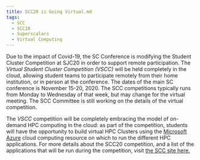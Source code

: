 ```yaml
---
title: SCC20 is Going Virtual.md 
tags:
  - SCC 
  - SCC20
  - Superscalars
  - Virtual Computing
---
```


<p> 
Due to the impact of Covid-19, the SC Conference is modifying the Student Cluster Competition
at SJC20 in order to support remote participation. The <em>Virtual Student Cluster Competition (VSCC)</em>  will be held completely in the cloud, allowing student teams to participate remotely from their home institution, or in person at the conference. The dates of the main SC conference is November 15-20, 2020.
 The SCC competitions typically runs from Monday to Wednesday of that week, but may change for the virtual meeting. The SCC Committee is still working on the details of the virtual competition.
</p>

<p>
The <em>VSCC</em> competition will be completely embracing the model of on-demand HPC computing
in the cloud: as part of the competition, students will have the opportunity to build virtual
HPC Clusters using the <a href="https://azure.microsoft.com/en-us/">Microsoft Azure</a>
cloud computing resource on which to run the different HPC applications. For more details about the SCC20 competition, and a list of the applications that will be run during the competition, visit <a href="https://sc20.supercomputing.org/program/studentssc/student-cluster-competition/" >the SCC site here.</a>
</p>

